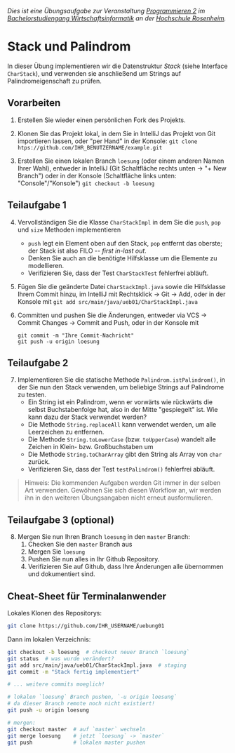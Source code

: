 _Dies ist eine Übungsaufgabe zur Veranstaltung [Programmieren 2](https://hsro-wif-prg2.github.io) im [Bachelorstudiengang Wirtschaftsinformatik](https://www.fh-rosenheim.de/technik/informatik-mathematik/wirtschaftsinformatik-bachelor/) an der [Hochschule Rosenheim](http://www.fh-rosenheim.de)._


# Stack und Palindrom

In dieser Übung implementieren wir die Datenstruktur _Stack_ (siehe Interface `CharStack`), und verwenden sie anschließend um Strings auf Palindromeigenschaft zu prüfen.


## Vorarbeiten

1. Erstellen Sie wieder einen persönlichen Fork des Projekts.

2. Klonen Sie das Projekt lokal, in dem Sie in IntelliJ das Projekt von Git importieren lassen, oder "per Hand" in der Konsole: `git clone htps://github.com/IHR_BENUTZERNAME/example.git`

3. Erstellen Sie einen lokalen Branch `loesung` (oder einem anderen Namen Ihrer Wahl), entweder in IntelliJ (Git Schaltfläche rechts unten -> "+ New Branch") oder in der Konsole (Schaltfläche links unten: "Console"/"Konsole") `git checkout -b loesung`


## Teilaufgabe 1

4. Vervollständigen Sie die Klasse `CharStackImpl` in dem Sie die `push`, `pop` und `size` Methoden implementieren
	- `push` legt ein Element oben auf den Stack, `pop` entfernt das oberste; der Stack ist also FILO -- _first in-last out_.
	- Denken Sie auch an die benötigte Hilfsklasse um die Elemente zu modellieren.
	- Verifizieren Sie, dass der Test `CharStackTest` fehlerfrei abläuft.

5. Fügen Sie die geänderte Datei `CharStackImpl.java` sowie die Hilfsklasse Ihrem Commit hinzu, im IntelliJ mit Rechtsklick -> Git -> Add, oder in der Konsole mit `git add src/main/java/ueb01/CharStackImpl.java`

6. Committen und pushen Sie die Änderungen, entweder via VCS -> Commit Changes -> Commit and Push, oder in der Konsole mit
	```
	git commit -m "Ihre Commit-Nachricht"
	git push -u origin loesung
	```

## Teilaufgabe 2

7. Implementieren Sie die statische Methode `Palindrom.istPalindrom()`, in der Sie nun den Stack verwenden, um beliebige Strings auf Palindrome zu testen.
	- Ein String ist ein Palindrom, wenn er vorwärts wie rückwärts die selbst Buchstabenfolge hat, also in der Mitte "gespiegelt" ist.
		Wie kann dazu der Stack verwendet werden?
	- Die Methode `String.replaceAll` kann verwendet werden, um alle Leerzeichen zu entfernen.
	- Die Methode `String.toLowerCase` (bzw. `toUpperCase`) wandelt alle Zeichen in Klein- bzw. Großbuchstaben um
	- Die Methode `String.toCharArray` gibt den String als Array von `char` zurück.
	- Verifizieren Sie, dass der Test `testPalindrom()` fehlerfrei abläuft.


> Hinweis: Die kommenden Aufgaben werden Git immer in der selben Art verwenden.
> Gewöhnen Sie sich diesen Workflow an, wir werden ihn in den weiteren Übungsangaben nicht erneut ausformulieren.


## Teilaufgabe 3 (optional)

8. Mergen Sie nun Ihren Branch `loesung` in den `master` Branch:
	1. Checken Sie den `master` Branch aus
	2. Mergen Sie `loesung`
	3. Pushen Sie nun alles in Ihr Github Repository.
	4. Verifizieren Sie auf Github, dass Ihre Änderungen alle übernommen und dokumentiert sind.


## Cheat-Sheet für Terminalanwender

Lokales Klonen des Repositorys:

```bash
git clone https://github.com/IHR_USERNAME/uebung01
```

Dann im lokalen Verzeichnis:

```bash
git checkout -b loesung  # checkout neuer Branch `loesung`
git status  # was wurde verändert?
git add src/main/java/ueb01/CharStackImpl.java  # staging
git commit -m "Stack fertig implementiert"

# ... weitere commits moeglich!

# lokalen `loesung` Branch pushen, `-u origin loesung` 
# da dieser Branch remote noch nicht existiert!
git push -u origin loesung

# mergen:
git checkout master  # auf `master` wechseln
git merge loesung    # jetzt `loesung` -> `master`
git push             # lokalen master pushen
```